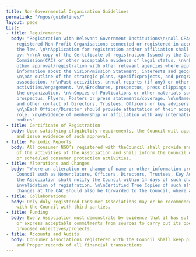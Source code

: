 ```yaml
---
title: Non-Governmental Organisation Guidelines
permalink: "/ngos/guidelines/"
layout: page
List:
- title: Requirements
  body: "Registration with Relevant Government Institutions\n\nAll CPAs must be currently
    registered Non Profit Organisations connected or registered in accordance with
    the law. \n\nApplication for registration and/or affiliation shall beaccompanied
    by: \n\nA copy of the Certificate of registration Issued by the Corporate Affairs
    Commission(CAC) or other acceptable evidence of legal status. \n\nEvidence of
    other approval/registration with other relevant agencies where applicable. \n\nDetailed
    information about the Vision/mission Statement, interests and geographical scope/reach
    \n\nAn outline of the strategic plans, specificprojects, and programmes of the
    association. \n\nPast activities, annual reports (if any) or other evidence of
    activities/engagement. \n\nBrochures, prospectus, press clippings andpublicationsof
    the organization. \n\nCopies of Publications or other materials such as rochures,
    prospectus, Flyers, Posters or press statements/coverage. \n\nNames, addresses
    and other contact of Directors, Trustees, Officers or key advisers of the Association.
    \n\nEach Officer/Director should provide attestation of their acceptance of the
    role. \n\nEvidence of membership or affiliation with any international or other
    bodies"
- title: Certificate of Registration
  body: Upon satisfying eligibility requirements, the Council will approve the application
    and issue evidence of such approval.
- title: Periodic Reports
  body: All consumer NGO’s registered with theCouncil shall provide annual reports
    of the activities of the Association and shall inform the Council of any proposed
    or scheduled consumer protection activities.
- title: Alterations and Changes
  body: "Where an alteration or change of name or other information provided to the
    Council such as Nomenclature, Officers, Directors, Trustees, Key Advisers occur,
    the Association shall notify the Council within 14 days of such changes or risk
    invalidation of registration. \n\nCertified True Copies of such alterations and
    changes at the CAC should also be forwarded to the Council, where applicable."
- title: Collaborations
  body: Only duly registered Consumer Associations may or be recommended to collaborate
    with the Council with third parties.
- title: Funding
  body: Every Association must demonstrate by evidence that it has sufficient funds
    or express acceptable commitments from sources to carry out its operations and
    proposed objectives/projects.
- title: Accounts and Audits
  body: Consumer Associations registered with the Council shall keep proper accounts
    and Proper records of all financial transactions.
---
```


